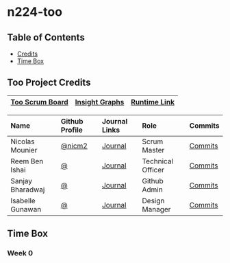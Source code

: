 # n224-too

## Table of Contents
- [Credits](https://github.com/Reem57/n224-too/blob/main/README.md#too-project-credits)
- [Time Box](https://github.com/Reem57/n224-too/blob/main/README.md#time-box)

## Too Project Credits

|[Too Scrum Board](https://github.com/Reem57/n224-too/projects/1)|[Insight Graphs](https://github.com/Reem57/n224-too/graphs/contributors)|[Runtime Link]()|
| :---   | :--- | :---|

Name | Github Profile | Journal Links | Role | Commits |
| :---- | :---- | :---- | :---- | :---- 
| Nicolas Mounier | [@nicm2](https://github.com/nicm2) | [ Journal]() | Scrum Master | [Commits]() |
| Reem Ben Ishai | [@](https://github.com/Reem57) | [Journal]() | Technical Officer | [Commits]() |
| Sanjay Bharadwaj | [@]() | [Journal]() | Github Admin | [Commits]() |
| Isabelle Gunawan | [@]() | [Journal]() | Design Manager | [Commits]() |

## Time Box

### Week 0
